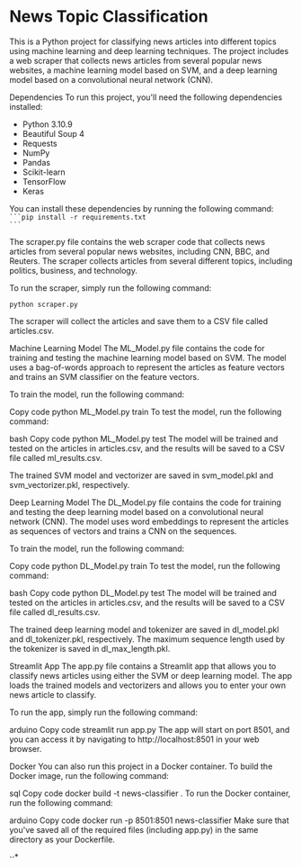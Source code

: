 # News Topic Classification
This is a Python project for classifying news articles into different topics using machine learning and deep learning techniques. The project includes a web scraper that collects news articles from several popular news websites, a machine learning model based on SVM, and a deep learning model based on a convolutional neural network (CNN).

Dependencies
To run this project, you'll need the following dependencies installed:

<ul>
<li>Python 3.10.9</li>
<li>Beautiful Soup 4</li>
<li>Requests</li>
<li>NumPy</li>
<li>Pandas</li>
<li>Scikit-learn</li>
<li>TensorFlow</li>
<li>Keras</li>

</ul>
You can install these dependencies by running the following command:


<code>
```pip install -r requirements.txt
```</code>

The scraper.py file contains the web scraper code that collects news articles from several popular news websites, including CNN, BBC, and Reuters. The scraper collects articles from several different topics, including politics, business, and technology.

To run the scraper, simply run the following command:

```python scraper.py```

The scraper will collect the articles and save them to a CSV file called articles.csv.

Machine Learning Model
The ML_Model.py file contains the code for training and testing the machine learning model based on SVM. The model uses a bag-of-words approach to represent the articles as feature vectors and trains an SVM classifier on the feature vectors.

To train the model, run the following command:

Copy code
python ML_Model.py train
To test the model, run the following command:

bash
Copy code
python ML_Model.py test
The model will be trained and tested on the articles in articles.csv, and the results will be saved to a CSV file called ml_results.csv.

The trained SVM model and vectorizer are saved in svm_model.pkl and svm_vectorizer.pkl, respectively.

Deep Learning Model
The DL_Model.py file contains the code for training and testing the deep learning model based on a convolutional neural network (CNN). The model uses word embeddings to represent the articles as sequences of vectors and trains a CNN on the sequences.

To train the model, run the following command:

Copy code
python DL_Model.py train
To test the model, run the following command:

bash
Copy code
python DL_Model.py test
The model will be trained and tested on the articles in articles.csv, and the results will be saved to a CSV file called dl_results.csv.

The trained deep learning model and tokenizer are saved in dl_model.pkl and dl_tokenizer.pkl, respectively. The maximum sequence length used by the tokenizer is saved in dl_max_length.pkl.

Streamlit App
The app.py file contains a Streamlit app that allows you to classify news articles using either the SVM or deep learning model. The app loads the trained models and vectorizers and allows you to enter your own news article to classify.

To run the app, simply run the following command:

arduino
Copy code
streamlit run app.py
The app will start on port 8501, and you can access it by navigating to http://localhost:8501 in your web browser.

Docker
You can also run this project in a Docker container. To build the Docker image, run the following command:

sql
Copy code
docker build -t news-classifier .
To run the Docker container, run the following command:

arduino
Copy code
docker run -p 8501:8501 news-classifier
Make sure that you've saved all of the required files (including app.py) in the same directory as your Dockerfile.

⋅⋅*
